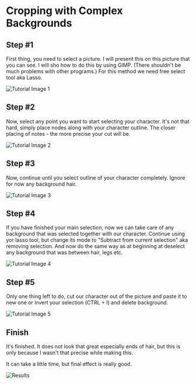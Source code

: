 Cropping with Complex Backgrounds
===================================

Step \#1
--------

First thing, you need to select a picture. I will present this on this picture that you can see. I will sho how to do this by using GIMP. (There shouldn't be much problems with other programs.) For this method we need free select tool aka Lasso.

![Tutorial Image 1](CCB-1.png "Tutorial Image 1")

Step \#2
--------

Now, select any point you want to start selecting your character. It's not that hard, simply place nodes along with your character outline. The closer placing of notes - the more precise your cut will be.

![Tutorial Image 2](CCB-2.png "Tutorial Image 2")

Step \#3
--------

Now, continue until you select outline of your character completely. Ignore for now any background hair.

![Tutorial Image 3](CCB-3.png "Tutorial Image 3")

Step \#4
--------

If you have finished your main selection, now we can take care of any background that was selected together with our character. Continue using yor lasso tool, but change its mode to "Subtract from current selection" aka removing selection. And now do the same way as at beginning at deselect any background that was between hair, legs etc.

![Tutorial Image 4](CCB-4.png "Tutorial Image 4")

Step \#5
--------

Only one thing left to do, cut our character out of the picture and paste it to new one or invert your selection (CTRL + I) and delete background.

![Tutorial Image 5](CCB-5.png "Tutorial Image 5")

Finish
------

It's finished. It does not look that great especially ends of hair, but this is only because I wasn't that precise while making this.

It can take a little time, but final effect is really good.

![Results](CCB-6.png "Results")